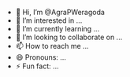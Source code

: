 - 👋 Hi, I’m @AgraPWeragoda
- 👀 I’m interested in ...
- 🌱 I’m currently learning ...
- 💞️ I’m looking to collaborate on ...
- 📫 How to reach me ...
- 😄 Pronouns: ...
- ⚡ Fun fact: ...

<!---
AgraPWeragoda/AgraPWeragoda is a ✨ special ✨ repository because its `README.md` (this file) appears on your GitHub profile.
You can click the Preview link to take a look at your changes.
--->

